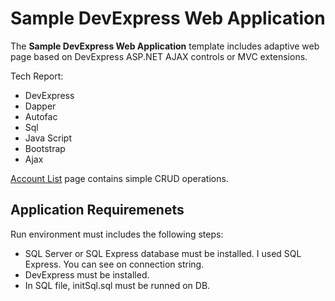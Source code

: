 <h1 id="ResponsiveWebApplication" class="title">Sample DevExpress Web Application</h1>
<p>
    The <strong>Sample DevExpress Web Application</strong>  template includes adaptive web page based on DevExpress ASP.NET AJAX controls or MVC extensions.
</p>
<p>
    Tech Report:
</p>

<ul>
    <li>DevExpress</li>
    <li>Dapper</li>
    <li>Autofac</li>
    <li>Sql</li>
    <li>Java Script</li>
    <li>Bootstrap</li>
    <li>Ajax</li>
</ul>



<p>
    <a href="/Account">Account List</a> page contains simple CRUD operations.
</p>

<h2 class="category" id="dbreq">Application Requiremenets</h2>

<p>
    Run environment must includes the following steps:
</p>

<ul>
    <li>SQL Server or SQL Express database must be installed. I used SQL Express. You can see on connection string.</li>
    <li>DevExpress must be installed.</li>
    <li>In SQL file, initSql.sql must be runned on DB.</li>
</ul>


